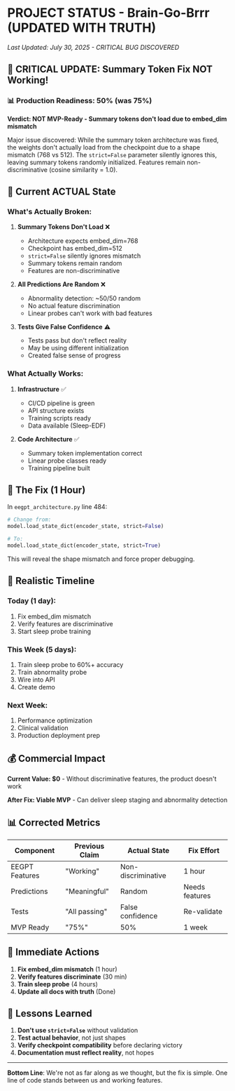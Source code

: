 # PROJECT STATUS - Brain-Go-Brrr (UPDATED WITH TRUTH)

_Last Updated: July 30, 2025 - CRITICAL BUG DISCOVERED_

## 🚨 CRITICAL UPDATE: Summary Token Fix NOT Working!

### 📊 Production Readiness: 50% (was 75%)

**Verdict: NOT MVP-Ready - Summary tokens don't load due to embed_dim mismatch**

Major issue discovered: While the summary token architecture was fixed, the weights don't actually load from the checkpoint due to a shape mismatch (768 vs 512). The `strict=False` parameter silently ignores this, leaving summary tokens randomly initialized. Features remain non-discriminative (cosine similarity = 1.0).

## 🔴 Current ACTUAL State

### What's Actually Broken:

1. **Summary Tokens Don't Load** ❌
   - Architecture expects embed_dim=768
   - Checkpoint has embed_dim=512
   - `strict=False` silently ignores mismatch
   - Summary tokens remain random
   - Features are non-discriminative

2. **All Predictions Are Random** ❌
   - Abnormality detection: ~50/50 random
   - No actual feature discrimination
   - Linear probes can't work with bad features

3. **Tests Give False Confidence** ⚠️
   - Tests pass but don't reflect reality
   - May be using different initialization
   - Created false sense of progress

### What Actually Works:

1. **Infrastructure** ✅
   - CI/CD pipeline is green
   - API structure exists
   - Training scripts ready
   - Data available (Sleep-EDF)

2. **Code Architecture** ✅
   - Summary token implementation correct
   - Linear probe classes ready
   - Training pipeline built

## 🔧 The Fix (1 Hour)

In `eegpt_architecture.py` line 484:
```python
# Change from:
model.load_state_dict(encoder_state, strict=False)

# To:
model.load_state_dict(encoder_state, strict=True)
```

This will reveal the shape mismatch and force proper debugging.

## 📅 Realistic Timeline

### Today (1 day):
1. Fix embed_dim mismatch
2. Verify features are discriminative
3. Start sleep probe training

### This Week (5 days):
1. Train sleep probe to 60%+ accuracy
2. Train abnormality probe
3. Wire into API
4. Create demo

### Next Week:
1. Performance optimization
2. Clinical validation
3. Production deployment prep

## 💰 Commercial Impact

**Current Value: $0** - Without discriminative features, the product doesn't work

**After Fix: Viable MVP** - Can deliver sleep staging and abnormality detection

## 📊 Corrected Metrics

| Component | Previous Claim | Actual State | Fix Effort |
|-----------|---------------|--------------|------------|
| EEGPT Features | "Working" | Non-discriminative | 1 hour |
| Predictions | "Meaningful" | Random | Needs features |
| Tests | "All passing" | False confidence | Re-validate |
| MVP Ready | "75%" | 50% | 1 week |

## 🎯 Immediate Actions

1. **Fix embed_dim mismatch** (1 hour)
2. **Verify features discriminate** (30 min)
3. **Train sleep probe** (4 hours)
4. **Update all docs with truth** (Done)

## 📝 Lessons Learned

1. **Don't use `strict=False`** without validation
2. **Test actual behavior**, not just shapes
3. **Verify checkpoint compatibility** before declaring victory
4. **Documentation must reflect reality**, not hopes

---

**Bottom Line**: We're not as far along as we thought, but the fix is simple. One line of code stands between us and working features.
